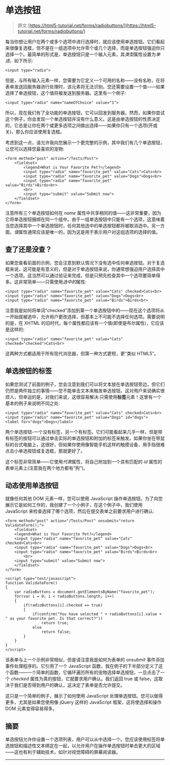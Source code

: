 # 单选按钮

> 原文:[https://html5-tutorial.net/forms/radiobuttons/](https://html5-tutorial.net/forms/radiobuttons/)

每当你想让用户在两个或多个选项中进行选择时，就应该使用单选按钮。它们看起来很像复选框，但不是在一组选项中允许零个或几个选择，而是单选按钮强迫你只选择一个。最简单的形式是，单选按钮只是一个输入元素，其*类型*属性设置为*单选*，如下所示:

```
<input type="radio">
```

但是，与所有输入元素一样，您需要为它定义一个可用的名称——没有名称，在将表单发送回服务器进行处理时，该元素将无法识别。您还需要设置一个值——如果选择了单选按钮，这个值将被发送到服务器。这里有一个例子:

```
<input type="radio" name="nameOfChoice" value="1">
```

所以，现在我们有了全功能的单选按钮，它可以回发到服务器。然而，如果你尝试这个例子，你会发现一个单选按钮并没有什么意义。这是由单选按钮的性质决定的，它总是让你在两个或更多选项之间做出选择——如果你只有一个选项(开或关)，那么你应该使用复选框。

考虑到这一点，请允许我向您展示一个更完整的示例，其中我们有几个单选按钮，让您可以选择您最喜欢的宠物:

<input type="hidden" name="IL_IN_ARTICLE">

```
<form method="post" action="/Tests/Post">
    <fieldset>
        <legend>What is Your Favorite Pet?</legend>
        <input type="radio" name="favorite_pet" value="Cats">Cats<br>
        <input type="radio" name="favorite_pet" value="Dogs">Dogs<br>
        <input type="radio" name="favorite_pet" value="Birds">Birds<br>
        <br>
        <input type="submit" value="Submit now">
    </fieldset>
</form>
```

注意所有三个单选按钮如何在 *name* 属性中共享相同的值——这非常重要，因为它将单选按钮捆绑在同一个组中。由于一组单选按钮中只能有一个选项，这意味着当您选择其中一个单选按钮时，任何其他选中的单选按钮都将被取消选中。另一方面，*值*属性通常应该是唯一的，因为这是用于表示用户对这组选项的选择的值。

## 查了还是没查？

如果您查看前面的示例，您会注意到默认情况下没有选中任何单选按钮。对于复选框来说，这可能是有意义的，但是对于单选按钮来说，你通常想强迫用户选择其中一个选项。这当然可以通过验证来完成，但是只预先检查其中一个选项要简单得多。这非常简单——只需使用*选中的*属性:

```
<input type="radio" name="favorite_pet" value="Cats" checked>Cats<br>
<input type="radio" name="favorite_pet" value="Dogs">Dogs<br>
<input type="radio" name="favorite_pet" value="Birds">Birds<br>
```

注意我是如何将单词“checked”添加到第一个单选按钮中的——现在这个选项将从一开始就被选中，允许用户更改选择，但基本上不可能不选择任何选项。需要说明的是，在 XHTML 的旧时代，每个属性都应该有一个值(即使是布尔属性)，它应该是这样的:

```
<input type="radio" name="favorite_pet" value="Cats" checked="checked">Cats<br>
```

这两种方式都适用于所有现代浏览器，但第一种方式更短，更“类似 HTML5”。

## 单选按钮的标签

如果您测试了前面的例子，您会注意到我们可以将文本放在单选按钮旁边，但它们仍然是两件独立的事情——您不能单击文本来触发单选按钮。这对用户来说确实很烦人，但幸运的是，对我们来说，这很容易解决:只需使用**标签**元素！这里有一个基本的例子来说明不同之处:

```
<input type="radio" name="favorite_pet" value="Cats" checked>Cats<br>
<input type="radio" name="favorite_pet" value="Dogs" id="dogs">
<label for="dogs">Dogs</label>
```

两个单选按钮-一个没有标签，另一个有标签。它们可能看起来几乎一样，但是带有标签的按钮可以通过单击实际的单选按钮和附加的标签来触发。如果你坐在带鼠标的台式电脑上，这很好，但如果你使用像智能手机这样的触摸设备，用手指很难点击小单选按钮或复选框，那就更好了。

这个标签非常简单——它使用*代表*属性，将自己附加到一个具有匹配的 *id* 属性的表单元素上(注意我在两个地方都有“狗”)。

## 动态使用单选按钮

就像任何其他 DOM 元素一样，您可以使用 JavaScript 操作单选按钮。为了向您展示它是如何工作的，我创建了一个小例子，在这个例子中，我们使用 JavaScript 来检查选择了哪个选项，然后在提交表单之前要求用户进行确认:

```
<form method="post" action="/Tests/Post" onsubmit="return ValidateForm();">
    <fieldset>
    <legend>What is Your Favorite Pet?</legend>
    <input type="radio" name="favorite_pet" value="Cats" checked>Cats<br>
    <input type="radio" name="favorite_pet" value="Dogs">Dogs<br>
    <input type="radio" name="favorite_pet" value="Birds">Birds<br>
        <br>
    <input type="submit" value="Submit now">
    </fieldset>
</form>

<script type="text/javascript">
function ValidateForm()
{
    var radioButtons = document.getElementsByName("favorite_pet");
    for(var i = 0; i < radioButtons.length; i++)
    {
        if(radioButtons[i].checked == true)
        {
            if(confirm("You have selected " + radioButtons[i].value + " as your favorite pet. Is that correct?"))
                return true;
            else
                return false;
        }
    }
}
</script>
```

该表单与上一个示例非常相似，但是请注意我是如何为表单的 *onsubmit* 事件添加事件处理程序的。它引用了一个 JavaScript 函数，我在例子的下半部分定义了这个函数——一个简单的函数，它循环遍历所有的宠物选择单选按钮，一旦点击了一个 *checked* 属性为真的按钮，它就要求用户确认。我们返回 true 或 false，这取决于我们是否得到用户的确认，这决定了表单是否允许提交。

这只是一个简单的例子，展示了如何使用 JavaScript 处理单选按钮。您可以做得更多，尤其是如果您使用像 jQuery 这样的 JavaScript 框架，这将使选择和操作 DOM 元素变得容易得多。

## 摘要

单选按钮允许你设置一个选项列表，用户可以从中选择一个。您应该使用标签将单选按钮和描述性文本绑定在一起，以允许用户在操作单选按钮时单击更大的区域——这也有利于辅助技术，如针对视觉障碍的屏幕阅读器。

* * *